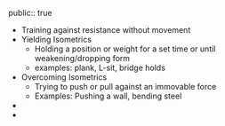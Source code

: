 public:: true

- Training against resistance without movement
- Yielding Isometrics
	- Holding a position or weight for a set time or until weakening/dropping form
	- examples: plank, L-sit, bridge holds
- Overcoming Isometrics
	- Trying to push or pull against an immovable force
	- Examples: Pushing a wall, bending steel
-
-
